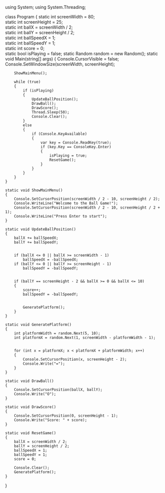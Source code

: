 using System;
using System.Threading;

class Program
{
    static int screenWidth = 80;   
    static int screenHeight = 25;  
    static int ballX = screenWidth / 2;   
    static int ballY = screenHeight / 2;  
    static int ballSpeedX = 1;   
    static int ballSpeedY = 1;    
    static int score = 0;        
    static bool isPlaying = false; 
    static Random random = new Random(); 
    static void Main(string[] args)
    {
        Console.CursorVisible = false;  
        Console.SetWindowSize(screenWidth, screenHeight);  

        ShowMainMenu();

        while (true)
        {
            if (isPlaying)
            {
                UpdateBallPosition();  
                DrawBall();  
                DrawScore();  
                Thread.Sleep(50);  
                Console.Clear();  
            }
            else
            {
                if (Console.KeyAvailable)
                {
                    var key = Console.ReadKey(true);
                    if (key.Key == ConsoleKey.Enter)
                    {
                        isPlaying = true;
                        ResetGame();
                    }
                }
            }
        }
    }

    static void ShowMainMenu()
    {
        Console.SetCursorPosition(screenWidth / 2 - 10, screenHeight / 2);
        Console.WriteLine("Welcome to the Ball Game!");
        Console.SetCursorPosition(screenWidth / 2 - 10, screenHeight / 2 + 1);
        Console.WriteLine("Press Enter to start");
    }

    static void UpdateBallPosition()
    {
        ballX += ballSpeedX;  
        ballY += ballSpeedY;  

        
        if (ballX <= 0 || ballX >= screenWidth - 1)
            ballSpeedX = -ballSpeedX;  
        if (ballY <= 0 || ballY >= screenHeight - 1)
            ballSpeedY = -ballSpeedY; 

        
        if (ballY == screenHeight - 2 && ballX >= 0 && ballX <= 10)
        {
            score++;  
            ballSpeedY = -ballSpeedY;  

            
            GeneratePlatform();
        }
    }

    static void GeneratePlatform()
    {
        int platformWidth = random.Next(5, 10);  
        int platformX = random.Next(1, screenWidth - platformWidth - 1); 

        
        for (int x = platformX; x < platformX + platformWidth; x++)
        {
            Console.SetCursorPosition(x, screenHeight - 2);
            Console.Write("=");
        }
    }

    static void DrawBall()
    {
        Console.SetCursorPosition(ballX, ballY);
        Console.Write("O");
    }

    static void DrawScore()
    {
        Console.SetCursorPosition(0, screenHeight - 1);
        Console.Write("Score: " + score);
    }

    static void ResetGame()
    {
        ballX = screenWidth / 2;
        ballY = screenHeight / 2;
        ballSpeedX = 1;
        ballSpeedY = 1;
        score = 0;

        Console.Clear();  
        GeneratePlatform();  
    }
}

